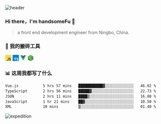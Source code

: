 ![header](https://raw.githubusercontent.com/fzq1998/fzq1998/master/header.png)

### Hi there，I'm handsomeFu 👋

> a front end development engineer from Ningbo, China.

### 🔧 我的搬砖工具
<code><img height="20" src="https://raw.githubusercontent.com/github/explore/80688e429a7d4ef2fca1e82350fe8e3517d3494d/topics/javascript/javascript.png" alt="javascript"></code>
<code><img height="20" src="https://raw.githubusercontent.com/github/explore/80688e429a7d4ef2fca1e82350fe8e3517d3494d/topics/typescript/typescript.png" alt="typescript"></code>
<code><img height="20" src="https://raw.githubusercontent.com/github/explore/80688e429a7d4ef2fca1e82350fe8e3517d3494d/topics/vue/vue.png" alt="vue"></code>
<code><img height="20" src="https://raw.githubusercontent.com/github/explore/80688e429a7d4ef2fca1e82350fe8e3517d3494d/topics/nodejs/nodejs.png" alt="nodejs"></code>



### 📊 这周我都写了什么
<!--START_SECTION:waka-->

```txt
Vue.js           5 hrs 57 mins   ███████████▓░░░░░░░░░░░░░   46.02 %
TypeScript       2 hrs 56 mins   █████▓░░░░░░░░░░░░░░░░░░░   22.73 %
JSON             2 hrs 11 mins   ████▒░░░░░░░░░░░░░░░░░░░░   16.88 %
JavaScript       1 hr 21 mins    ██▓░░░░░░░░░░░░░░░░░░░░░░   10.50 %
XML              10 mins         ▒░░░░░░░░░░░░░░░░░░░░░░░░   01.40 %
```

<!--END_SECTION:waka-->


![expedition](https://raw.githubusercontent.com/fzq1998/fzq1998/master/expedition.gif)

